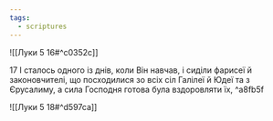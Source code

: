 ```yaml
---
tags:
  - scriptures
---
```


![[Луки 5 16#^c0352c]]

17 І сталось одного із днів, коли Він навчав, і сиділи фарисеї й законовчителі, що посходилися зо всіх сіл Галілеї й Юдеї та з Єрусалиму, а сила Господня готова була вздоровляти їх, ^a8fb5f

![[Луки 5 18#^d597ca]]